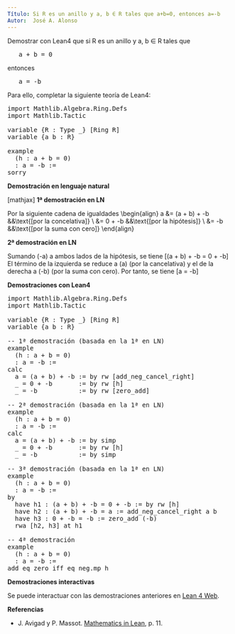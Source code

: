 ```yaml
---
Título: Si R es un anillo y a, b ∈ R tales que a+b=0, entonces a=-b
Autor:  José A. Alonso
---
```


Demostrar con Lean4 que si R es un anillo y a, b ∈ R tales que
<pre lang="text">
   a + b = 0
</pre>
entonces
<pre lang="text">
   a = -b
</pre>

Para ello, completar la siguiente teoría de Lean4:

<pre lang="lean">
import Mathlib.Algebra.Ring.Defs
import Mathlib.Tactic

variable {R : Type _} [Ring R]
variable {a b : R}

example
  (h : a + b = 0)
  : a = -b :=
sorry
</pre>
<!--more-->

<b>Demostración en lenguaje natural</b>

[mathjax]
<b>1ª demostración en LN</b>

Por la siguiente cadena de igualdades
\begin{align}
   a &= (a + b) + -b    &&\text{[por la concelativa]} \\
     &= 0 + -b          &&\text{[por la hipótesis]} \\
     &= -b              &&\text{[por la suma con cero]}
\end{align}

<b>2ª demostración en LN</b>

Sumando \(-a\) a ambos lados de la hipótesis, se tiene
\[(a + b) + -b = 0 + -b\]
El término de la izquierda se reduce a \(a) (por la cancelativa) y el de
la derecha a \(-b\) (por la suma con cero). Por tanto, se tiene
\[a = -b\]

<b>Demostraciones con Lean4</b>

<pre lang="lean">
import Mathlib.Algebra.Ring.Defs
import Mathlib.Tactic

variable {R : Type _} [Ring R]
variable {a b : R}

-- 1ª demostración (basada en la 1ª en LN)
example
  (h : a + b = 0)
  : a = -b :=
calc
  a = (a + b) + -b := by rw [add_neg_cancel_right]
  _ = 0 + -b       := by rw [h]
  _ = -b           := by rw [zero_add]

-- 2ª demostración (basada en la 1ª en LN)
example
  (h : a + b = 0)
  : a = -b :=
calc
  a = (a + b) + -b := by simp
  _ = 0 + -b       := by rw [h]
  _ = -b           := by simp

-- 3ª demostración (basada en la 1ª en LN)
example
  (h : a + b = 0)
  : a = -b :=
by
  have h1 : (a + b) + -b = 0 + -b := by rw [h]
  have h2 : (a + b) + -b = a := add_neg_cancel_right a b
  have h3 : 0 + -b = -b := zero_add (-b)
  rwa [h2, h3] at h1

-- 4ª demostración
example
  (h : a + b = 0)
  : a = -b :=
add_eq_zero_iff_eq_neg.mp h
</pre>

<b>Demostraciones interactivas</b>

Se puede interactuar con las demostraciones anteriores en <a href="https://lean.math.hhu.de/#url=https://raw.githubusercontent.com/jaalonso/Calculemus2/main/src/Ig_opuesto_si_suma_ig_cero.lean" rel="noopener noreferrer" target="_blank">Lean 4 Web</a>.

<b>Referencias</b>

<ul>
<li> J. Avigad y P. Massot. <a href="https://bit.ly/3U4UjBk">Mathematics in Lean</a>, p. 11.</li>
</ul>
